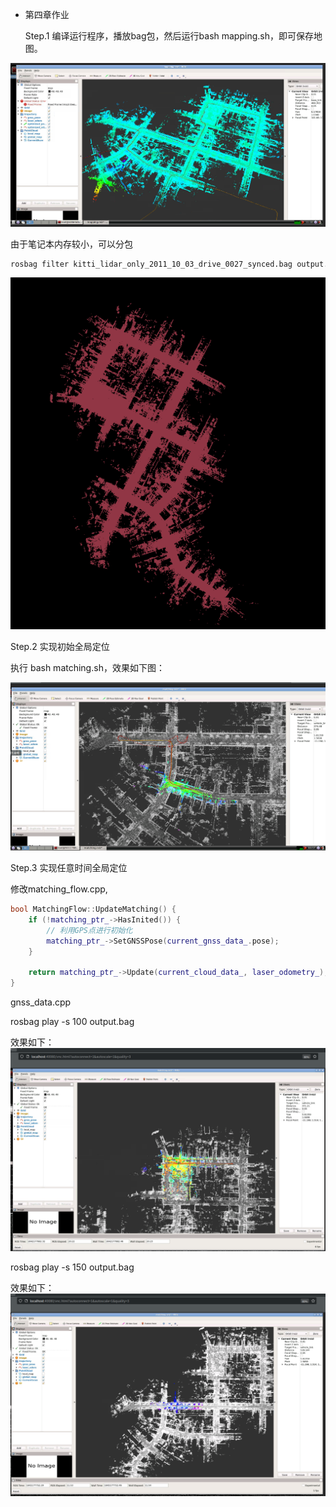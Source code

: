 * 第四章作业
  
  Step.1 编译运行程序，播放bag包，然后运行bash mapping.sh，即可保存地图。


![运行保存截图](./doc/chapter04-01.png)

由于笔记本内存较小，可以分包
```bash
rosbag filter kitti_lidar_only_2011_10_03_drive_0027_synced.bag output.bag "t.to_sec() >= 1317646534.478375 and t.to_sec() <= 1317646734.478375"
```

![点云地图截图](./doc/chapter04-02.png)


Step.2 实现初始全局定位

 执行 bash matching.sh，效果如下图：

![点云地图截图](./doc/chapter04-05.png)


Step.3 实现任意时间全局定位

修改matching_flow.cpp, 
```c++
bool MatchingFlow::UpdateMatching() {
    if (!matching_ptr_->HasInited()) {
        // 利用GPS点进行初始化
        matching_ptr_->SetGNSSPose(current_gnss_data_.pose);
    }

    return matching_ptr_->Update(current_cloud_data_, laser_odometry_);
}
```

gnss_data.cpp


rosbag play -s 100 output.bag

效果如下：
![点云地图截图](./doc/chapter04-06.png)

rosbag play -s 150 output.bag

效果如下：
![点云地图截图](./doc/chapter04-07.png)
